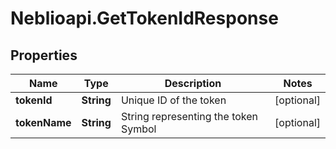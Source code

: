 # Neblioapi.GetTokenIdResponse

## Properties
Name | Type | Description | Notes
------------ | ------------- | ------------- | -------------
**tokenId** | **String** | Unique ID of the token | [optional] 
**tokenName** | **String** | String representing the token Symbol | [optional] 



